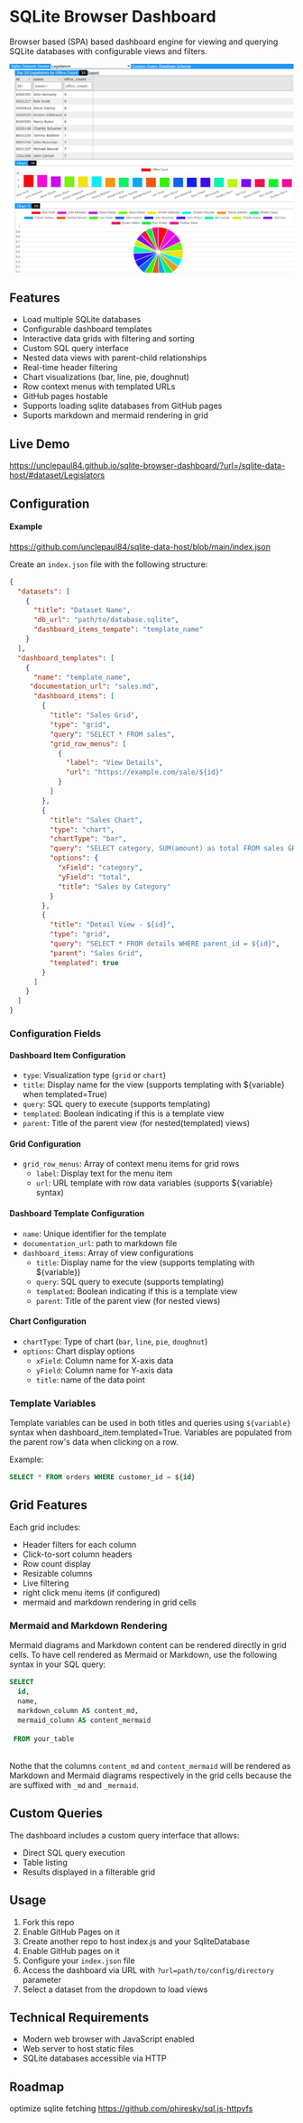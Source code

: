 # SQLite Browser Dashboard

Browser based (SPA) based dashboard engine for viewing and querying SQLite databases with configurable views and filters.

![image](docs/screenshot.png)

## Features

- Load multiple SQLite databases
- Configurable dashboard templates
- Interactive data grids with filtering and sorting
- Custom SQL query interface
- Nested data views with parent-child relationships
- Real-time header filtering
- Chart visualizations (bar, line, pie, doughnut)
- Row context menus with templated URLs
- GitHub pages hostable
- Supports loading sqlite databases from GitHub pages
- Suports markdown and mermaid rendering in grid


## Live Demo
https://unclepaul84.github.io/sqlite-browser-dashboard/?url=/sqlite-data-host/#dataset/Legislators

## Configuration

#### Example
https://github.com/unclepaul84/sqlite-data-host/blob/main/index.json

Create an `index.json` file with the following structure:

```json
{
  "datasets": [
    {
      "title": "Dataset Name",
      "db_url": "path/to/database.sqlite",
      "dashboard_items_tempate": "template_name"
    }
  ],
  "dashboard_templates": [
    {
      "name": "template_name",
     "documentation_url": "sales.md",
      "dashboard_items": [
        {
          "title": "Sales Grid",
          "type": "grid",
          "query": "SELECT * FROM sales",
          "grid_row_menus": [
            {
              "label": "View Details",
              "url": "https://example.com/sale/${id}"
            }
          ]
        },
        {
          "title": "Sales Chart",
          "type": "chart",
          "chartType": "bar",
          "query": "SELECT category, SUM(amount) as total FROM sales GROUP BY category",
          "options": {
            "xField": "category",
            "yField": "total",
            "title": "Sales by Category"
          }
        },
        {
          "title": "Detail View - ${id}",
          "type": "grid",
          "query": "SELECT * FROM details WHERE parent_id = ${id}",
          "parent": "Sales Grid",
          "templated": true
        }
      ]
    }
  ]
}
```

### Configuration Fields

#### Dashboard Item Configuration
- `type`: Visualization type (`grid` or `chart`)
- `title`: Display name for the view (supports templating with ${variable} when templated=True)
- `query`: SQL query to execute (supports templating)
- `templated`: Boolean indicating if this is a template view
- `parent`: Title of the parent view (for nested(templated) views)
#### Grid Configuration
- `grid_row_menus`: Array of context menu items for grid rows
  - `label`: Display text for the menu item
  - `url`: URL template with row data variables (supports ${variable} syntax)

#### Dashboard Template Configuration
- `name`: Unique identifier for the template
- `documentation_url`: path to markdown file
- `dashboard_items`: Array of view configurations
  - `title`: Display name for the view (supports templating with ${variable})
  - `query`: SQL query to execute (supports templating)
  - `templated`: Boolean indicating if this is a template view
  - `parent`: Title of the parent view (for nested views)

#### Chart Configuration
- `chartType`: Type of chart (`bar`, `line`, `pie`, `doughnut`)
- `options`: Chart display options
  - `xField`: Column name for X-axis data
  - `yField`: Column name for Y-axis data
  - `title`: name of the data point

### Template Variables

Template variables can be used in both titles and queries using `${variable}` syntax when dashboard_item.templated=True. Variables are populated from the parent row's data when clicking on a row.

Example:
```sql
SELECT * FROM orders WHERE customer_id = ${id}
```

## Grid Features

Each grid includes:
- Header filters for each column
- Click-to-sort column headers
- Row count display
- Resizable columns
- Live filtering
- right click menu items (if configured)
- mermaid and markdown rendering in grid cells

### Mermaid and Markdown Rendering
Mermaid diagrams and Markdown content can be rendered directly in grid cells. To have cell rendered as Mermaid or Markdown, use the following syntax in your SQL query:
``` sql
SELECT
  id,
  name,
  markdown_column AS content_md,
  mermaid_column AS content_mermaid

 FROM your_table 
 
 ```
 Nothe that the columns `content_md` and `content_mermaid` will be rendered as Markdown and Mermaid diagrams respectively in the grid cells because the are suffixed with `_md` and `_mermaid`.
 
 ## Custom Queries


The dashboard includes a custom query interface that allows:
- Direct SQL query execution
- Table listing
- Results displayed in a filterable grid

## Usage

1. Fork this repo
1. Enable GitHub Pages on it
2. Create another repo to host index.js and your SqliteDatabase
3. Enable GitHub pages on it
5. Configure your `index.json` file
6. Access the dashboard via URL with `?url=path/to/config/directory` parameter 
7. Select a dataset from the dropdown to load views

## Technical Requirements

- Modern web browser with JavaScript enabled
- Web server to host static files
- SQLite databases accessible via HTTP


## Roadmap
optimize sqlite fetching https://github.com/phiresky/sql.js-httpvfs
